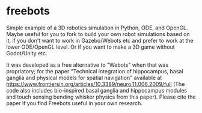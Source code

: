 # freebots
Simple example of a 3D robotics simulation in Python, ODE, and OpenGL.  Maybe useful for you to fork to build your own robot simulations based on it, if you don't want to work in Gazebo/Webots etc and prefer to work at the lower ODE/OpenGL level.  Or if you want to make a 3D game without Godot/Unity etc.

It was developed as a free alternative to "Webots" when that was propriatory; for the paper
"Technical integration of hippocampus, basal ganglia and physical models for spatial navigation" available at
https://www.frontiersin.org/articles/10.3389/neuro.11.006.2009/full
(The code also includes bio-inspired basal ganglia and hippocampus modules and touch sensing bending whisker physics from this paper).
Please cite the paper if you find Freebots useful in your own research.

